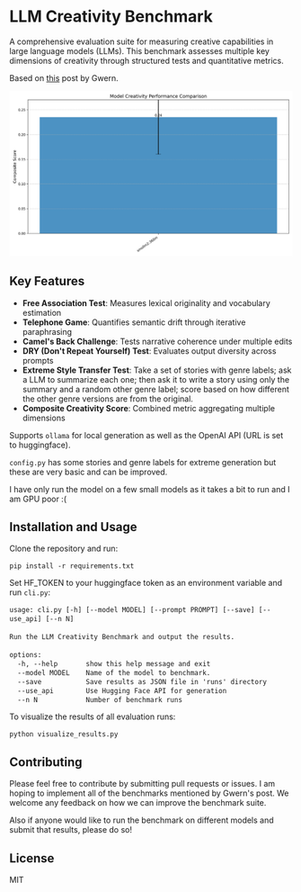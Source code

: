 # LLM Creativity Benchmark
A comprehensive evaluation suite for measuring creative capabilities in large language models (LLMs). This benchmark assesses multiple key dimensions of creativity through structured tests and quantitative metrics.

Based on [this](https://gwern.net/creative-benchmark) post by Gwern.

![results](model_comparison.png)

## Key Features
- **Free Association Test**: Measures lexical originality and vocabulary estimation
- **Telephone Game**: Quantifies semantic drift through iterative paraphrasing
- **Camel's Back Challenge**: Tests narrative coherence under multiple edits
- **DRY (Don't Repeat Yourself) Test**: Evaluates output diversity across prompts
- **Extreme Style Transfer Test**: Take a set of stories with genre labels; ask a LLM to summarize each one; then ask it to write a story using only the summary and a random other genre label; score based on how different the other genre versions are from the original. 
- **Composite Creativity Score**: Combined metric aggregating multiple dimensions

Supports `ollama` for local generation as well as the OpenAI API (URL is set to huggingface).

`config.py` has some stories and genre labels for extreme generation but these are very basic and can be improved.

I have only run the model on a few small models as it takes a bit to run and I am GPU poor :(

## Installation and Usage

Clone the repository and run:

```
pip install -r requirements.txt
```

Set HF_TOKEN to your huggingface token as an environment variable and run `cli.py`:

```
usage: cli.py [-h] [--model MODEL] [--prompt PROMPT] [--save] [--use_api] [--n N]

Run the LLM Creativity Benchmark and output the results.

options:
  -h, --help       show this help message and exit
  --model MODEL    Name of the model to benchmark.
  --save           Save results as JSON file in 'runs' directory
  --use_api        Use Hugging Face API for generation
  --n N            Number of benchmark runs
```

To visualize the results of all evaluation runs:

```
python visualize_results.py
```

## Contributing

Please feel free to contribute by submitting pull requests or issues. I am hoping to implement all of the benchmarks mentioned by Gwern's post. We welcome any feedback on how we can improve the benchmark suite.

Also if anyone would like to run the benchmark on different models and submit that results, please do so!

## License

MIT